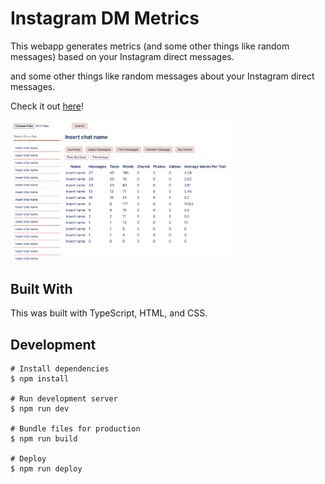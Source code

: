 # Instagram DM Metrics
This webapp generates metrics (and some other things like random messages) based on your Instagram direct messages.

and some other things like random messages about your Instagram direct messages.

Check it out [here](https://jenetic.github.io/instagram-dms/)!

<img src="screenshot.png" width="70%"> 

## Built With
This was built with TypeScript, HTML, and CSS.

## Development
```shell
# Install dependencies
$ npm install

# Run development server
$ npm run dev

# Bundle files for production
$ npm run build

# Deploy
$ npm run deploy
```
